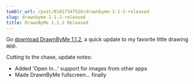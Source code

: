 ```yaml
---
tumblr_url: /post/81817347528/drawnbyme-1-1-2-released
slug: drawnbyme-1-1-2-released
title: DrawnByMe 1.1.2 Released
---
```

Go <a href="https://itunes.apple.com/us/app/drawnbyme/id585420528?mt=8">download DrawnByMe 1.1.2</a>, a quick update to my favorite little drawing app.

Cutting to the chase, update notes:

- Added 'Open In...' support for images from other apps 
- Made DrawnByMe fullscreen... finally
